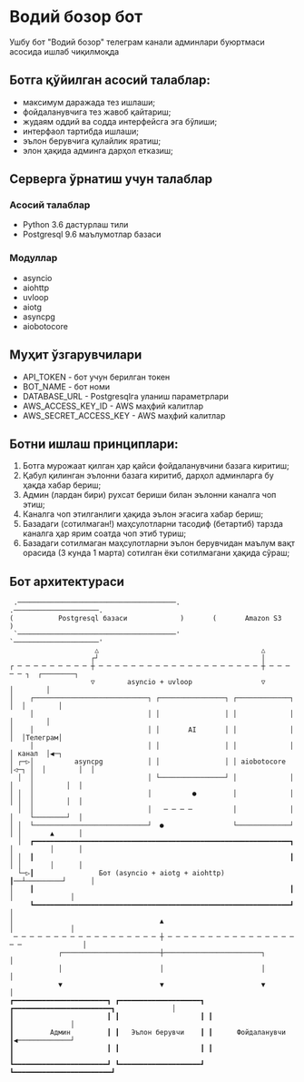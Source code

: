 # Водий бозор бот
Ушбу бот "Водий бозор" телеграм канали админлари буюртмаси асосида ишлаб чиқилмоқда

## Ботга қўйилган асосий талаблар:
* максимум даражада тез ишлаши;
* фойдаланувчига тез жавоб қайтариш;
* жудаям оддий ва содда интерфейсга эга бўлиши;
* интерфаол тартибда ишлаши;
* эълон берувчига қулайлик яратиш;
* элон ҳақида админга дарҳол етказиш;

## Серверга ўрнатиш учун талаблар

### Асосий талаблар
* Python 3.6 дастурлаш тили
* Postgresql 9.6 маълумотлар базаси

### Модуллар
* asyncio
* aiohttp
* uvloop
* aiotg
* asyncpg
* aiobotocore

## Муҳит ўзгарувчилари
* API_TOKEN - бот учун берилган токен
* BOT_NAME - бот номи
* DATABASE_URL - Postgresqlга уланиш параметрлари
* AWS_ACCESS_KEY_ID - AWS маҳфий калитлар
* AWS_SECRET_ACCESS_KEY - AWS маҳфий калитлар

## Ботни ишлаш принциплари:
1. Ботга мурожаат қилган ҳар қайси фойдаланувчини базага киритиш;
2. Қабул қилинган эълонни базага киритиб, дарҳол админларга бу ҳақда хабар бериш;
3. Админ (лардан бири) рухсат бериши билан эълонни каналга чоп этиш;
4. Каналга чоп этилганлиги ҳақида эълон эгасига хабар бериш;
5. Базадаги (сотилмаган!) маҳсулотларни тасодиф (бетартиб) тарзда каналга ҳар ярим соатда чоп этиб туриш;
6. Базадаги сотилмаган маҳсулотларни эълон берувчидан маълум вақт орасида (3 кунда 1 марта) сотилган ёки сотилмагани ҳақида сўраш;

## Бот архитектураси

     .───────────────────────────────────────.         .─────────────────────.
    (           Postgresql базаси             )       (       Amazon S3       )
     `───────────────────────────────────────'         `─────────────────────'
                         △                                        △
                        ┌┘                                        │
    ┌ ─ ─ ─ ─ ─ ─ ─ ─ ─ ┼ ─ ─ ─ ─ ─ ─ ─ ─ ─ ─ ─ ─ ─ ─ ─ ─ ─ ─ ─ ─ ┼ ─ ─ ─ ─ ─ ┐  ┌────────┐
                        ▽        asyncio + uvloop                 ▽              │        │
    │    ┌────────────────────────────┐ ┌────────────────┐ ┌─────────────┐    │  │        │
         │                            │ │                │ │             │       │        │
    │    │                            │ │       AI       │ │             │    │  │Телеграм│
         │                            │ │                │ │             │       │ канал  │◀─┐
    │ ┌─▷│          asyncpg           │ │                │ │ aiobotocore │◁─┐ │  │        │  │
      │  │                            │ └────────────────┘ │             │  │    │        │  │
    │ │  │                            │          ●         │             │  │ │  │        │  │
      │  │                            │   ─ ─ ─ ─          │             │  │    └────────┘  │
    │ │  └────────────────────────────┘  ●                 └─────────────┘  │ │       ▲      │
      │  ┏━━━━━━━━━━━━━━━━━━━━━━━━━━━━━━━━━━━━━━━━━━━━━━━━━━━━━━━━━━━━━━━┓  │         │      │
    │ │  ┃                                                               ┃  │ │       │      │
      └─▷┃                Бот (asyncio + aiotg + aiohttp)                ┃──┴─────────┘      │
    │    ┃                                                               ┃    │              │
         ┗━━━━━━━━━━━━━━━━━━━━━━━━━━━━━━━━━━━━━━━━━━━━━━━━━━━━━━━━━━━━━━━┛                   │
    │                                    ▲                                    │              │
     ─ ─ ─ ─ ─ ─ ─ ─ ─ ─ ─ ─ ─ ─ ─ ─ ─ ─ ┼ ─ ─ ─ ─ ─ ─ ─ ─ ─ ─ ─ ─ ─ ─ ─ ─ ─ ─               │
                ┌────────────────────────┼────────────────────────┐                          │
                │                        │                        │                          │
                ▼                        ▼                        ▼                          │
    ┏━━━━━━━━━━━━━━━━━━━━━━━┓ ┏━━━━━━━━━━━━━━━━━━━━┓ ┏━━━━━━━━━━━━━━━━━━━━━━━━┓              │
    ┃                       ┃ ┃                    ┃ ┃                        ┃              │
    ┃         Админ         ┃ ┃   Эълон берувчи    ┃ ┃      Фойдаланувчи      ┃◀─────────────┘
    ┃                       ┃ ┃                    ┃ ┃                        ┃
    ┗━━━━━━━━━━━━━━━━━━━━━━━┛ ┗━━━━━━━━━━━━━━━━━━━━┛ ┗━━━━━━━━━━━━━━━━━━━━━━━━┛
